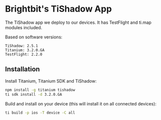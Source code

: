 # Brightbit's TiShadow App

The TiShadow app we deploy to our devices. It has TestFlight and ti.map modules included.

Based on software versions:

```
TiShadow: 2.5.1
Titanium: 3.2.0.GA
TestFlight: 2.2.0
```

## Installation

Install Titanium, Titanium SDK and TiShadow:

```sh
npm install -g titanium tishadow
ti sdk install -d 3.2.0.GA
```

Build and install on your device (this will install it on all connected devices):

```sh
ti build -p ios -T device -C all
```
